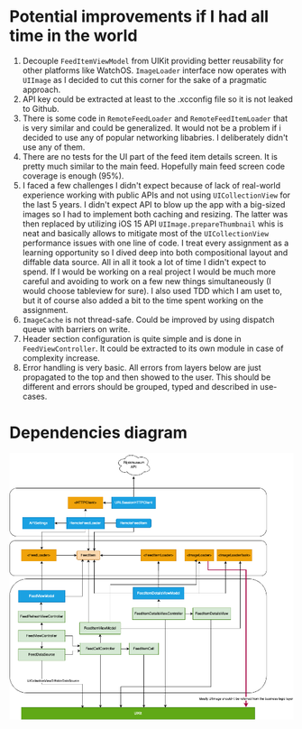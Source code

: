 # Potential improvements if I had all time in the world

1. Decouple `FeedItemViewModel` from UIKit providing better reusability for other platforms like WatchOS. `ImageLoader` interface now operates with `UIImage` as I decided to cut this corner for the sake of a pragmatic approach. 
2. API key could be extracted at least to the .xcconfig file so it is not leaked to Github.
3. There is some code in `RemoteFeedLoader` and `RemoteFeedItemLoader` that is very similar and could be generalized. It would not be a problem if i decided to use any of popular networking libabries. I deliberately didn't use any of them.
4. There are no tests for the UI part of the feed item details screen. It is pretty much similar to the main feed. Hopefully main feed screen code coverage is enough (95%).
5. I faced a few challenges I didn't expect because of lack of real-world experience working with public APIs and not using `UICollectionView` for the last 5 years. I didn't expect API to blow up the app with a big-sized images so I had to implement both caching and resizing. The latter was then replaced by utilizing iOS 15 API `UIImage.prepareThumbnail` whis is neat and basically allows to mitigate most of the `UICollectionView` performance issues with one line of code. I treat every assignment as a learning opportunity so I dived deep into both compositional layout and diffable data source. All in all it took a lot of time I didn't expect to spend. If I would be working on a real project I would be much more careful and avoiding to work on a few new things simultaneously (I would choose tableview for sure). I also used TDD which I am uset to, but it of course also added a bit to the time spent working on the assignment.
6. `ImageCache` is not thread-safe. Could be improved by using dispatch queue with barriers on write.
7. Header section configuration is quite simple and is done in `FeedViewController`. It could be extracted to its own module in case of complexity increase.
8. Error handling is very basic. All errors from layers below are just propagated to the top and then showed to the user. This should be different and errors should be grouped, typed and described in use-cases.

# Dependencies diagram

![Diagram](DependencyChart.drawio.png)

